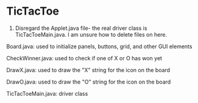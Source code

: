 # TicTacToe

1. Disregard the Applet.java file- the real driver class is TicTacToeMain.java. I am unsure how to delete files on here.

Board.java: used to initialize panels, buttons, grid, and other GUI elements

CheckWinner.java: used to check if one of X or O has won yet

DrawX.java: used to draw the "X" string for the icon on the board

DrawO.java: used to draw the "O" string for the icon on the board

TicTacToeMain.java: driver class

